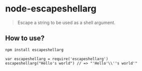 node-escapeshellarg
===================
> Escape a string to be used as a shell argument.

## How to use?


```sh
npm install escapeshellarg
```

```
var escapeshellarg = require('escapeshellarg')
escapeshellarg("Hello's world") // => "'Hello'\\''s world'"
```
